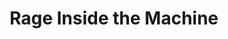 ---
title: "Rage Inside the Machine"
authors: ["Robert Elliott Smith"]
type: "book"
link: "https://www.goodreads.com/book/show/40653223-rage-inside-the-machine"
---
